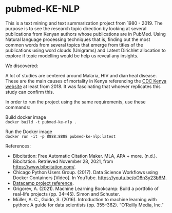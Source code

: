# pubmed-KE-NLP
This is a text mining and text summarization project from 1980 - 2019. The purpose is to see the research topic direction by looking at several publications from Kenyan authors whose publications are in PubMed. Using Natural language processing techniques that is, finding out the most common words from several topics that emerge from titles of the publications using word clouds (Unigrams) and Latent Dirichlet allocation to explore if topic modelling would be help us reveal any insights.

We discovered:  

A lot of studies are centered around Malaria, HIV and diarrheal disease. These are the main causes of mortality in Kenya referencing the [CDC Kenya website](https://www.cdc.gov/globalhealth/countries/kenya/pdf/Kenya_Factsheet.pdf) at least from 2018. It was fascinating that whoever replicates this study can confirm this.  

In order to run the project using the same requirements, use these commands:  

Build docker image  
`docker build -t pubmed-ke-nlp .`

Run the Docker image  
`docker run -it -p 8888:8888 pubmed-ke-nlp:latest`

References:  
* Bibcitation: Free Automatic Citation Maker. MLA, APA + more. (n.d.). Bibcitation. Retrieved November 28, 2021, from https://www.bibcitation.com/.   
* Chicago Python Users Group. (2017). Data Science Workflows using Docker Containers [Video]. In YouTube. https://youtu.be/oO8n3y23b6M.  
* [Datacamp project reference](https://www.datacamp.com/projects/158).  
* Grigorev, A. (2021). Machine Learning Bookcamp: Build a portfolio of real-life projects (pp. 34–45). Simon and Schuster.  
* Müller, A. C., Guido, S. (2016). Introduction to machine learning with python: A guide for data scientists (pp. 355–362). “O’Reilly Media, Inc.”   




